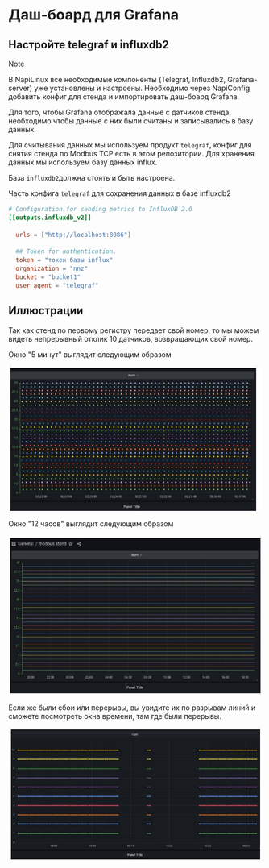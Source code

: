 # Даш-боард для Grafana


## Настройте telegraf и influxdb2

> [!NOTE]  
> В NapiLinux все необходимые компоненты (Telegraf, Influxdb2, Grafana-server) уже установлены и настроены. Необходимо через NapiConfig добавить конфиг для стенда и импортировать даш-боард Grafana.

Для того, чтобы Grafana отображала данные с датчиков стенда, 
необходимо чтобы данные с них были считаны и записывались в базу данных.

Для считывания данных мы используем продукт `telegraf`, конфиг для снятия стенда по Modbus TCP есть в этом репозитории. Для хранения данных мы используем базу данных influx. 

База `influxdb2`должна стоять и быть настроена. 


Часть конфига  `telegraf` для сохранения данных в базе influxdb2

```toml
# Configuration for sending metrics to InfluxDB 2.0
[[outputs.influxdb_v2]]

  urls = ["http://localhost:8086"]

  ## Token for authentication.
  token = "токен базы influx"
  organization = "nnz"
  bucket = "bucket1"
  user_agent = "telegraf"

```
## Иллюстрации

Так как стенд по первому регистру передает свой номер, то мы можем видеть непрерывный отклик 10 датчиков, возвращающих свой номер.

Окно "5 минут" выглядит следующим образом

![](../img/grafana-5m.jpg)

Окно "12 часов" выглядит следующим образом

![](../img/grafana-12h.jpg)

Если же были сбои или перерывы, вы увидите их по разрывам линий и сможете посмотреть окна времени, там где были перерывы.

![](../img/grafana-err.jpg)